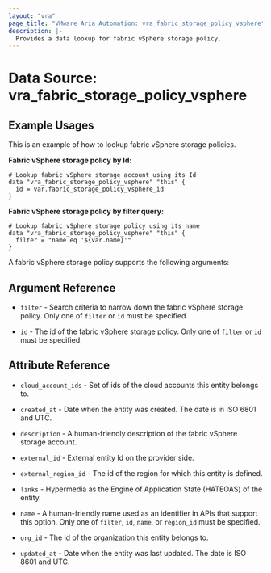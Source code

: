 ```yaml
---
layout: "vra"
page_title: "VMware Aria Automation: vra_fabric_storage_policy_vsphere"
description: |-
  Provides a data lookup for fabric vSphere storage policy.
---
```


# Data Source: vra_fabric_storage_policy_vsphere

## Example Usages

This is an example of how to lookup fabric vSphere storage policies.

**Fabric vSphere storage policy by Id:**

```hcl
# Lookup fabric vSphere storage account using its Id
data "vra_fabric_storage_policy_vsphere" "this" {
  id = var.fabric_storage_policy_vsphere_id
}
```

**Fabric vSphere storage policy by filter query:**

```hcl
# Lookup fabric vSphere storage policy using its name
data "vra_fabric_storage_policy_vsphere" "this" {
  filter = "name eq '${var.name}'"
}
```

A fabric vSphere storage policy supports the following arguments:

## Argument Reference

* `filter` - Search criteria to narrow down the fabric vSphere storage policy. Only one of `filter` or `id` must be specified.

* `id` - The id of the fabric vSphere storage policy. Only one of `filter` or `id` must be specified.

## Attribute Reference

* `cloud_account_ids` - Set of ids of the cloud accounts this entity belongs to.

* `created_at` - Date when the entity was created. The date is in ISO 6801 and UTC.

* `description` - A human-friendly description of the fabric vSphere storage account.

* `external_id` - External entity Id on the provider side.

* `external_region_id` - The id of the region for which this entity is defined.

* `links` - Hypermedia as the Engine of Application State (HATEOAS) of the entity.

* `name` - A human-friendly name used as an identifier in APIs that support this option.  Only one of `filter`, `id`, `name`, or `region_id` must be specified.

* `org_id` - The id of the organization this entity belongs to.

* `updated_at` - Date when the entity was last updated. The date is ISO 8601 and UTC.
